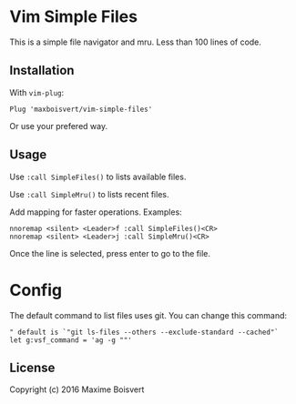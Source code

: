 # Vim Simple Files

This is a simple file navigator and mru. Less than 100 lines of code.

## Installation

With `vim-plug`:
```
Plug 'maxboisvert/vim-simple-files'
```

Or use your prefered way.

## Usage

Use `:call SimpleFiles()` to lists available files.

Use `:call SimpleMru()` to lists recent files.

Add mapping for faster operations. Examples:
```
nnoremap <silent> <Leader>f :call SimpleFiles()<CR>
nnoremap <silent> <Leader>j :call SimpleMru()<CR>
```

Once the line is selected, press enter to go to the file.

# Config

The default command to list files uses git. You can change this command:

```vimf
" default is `"git ls-files --others --exclude-standard --cached"`
let g:vsf_command = 'ag -g ""'
```

## License

Copyright (c) 2016 Maxime Boisvert
